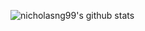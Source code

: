 ![nicholasng99's github stats](https://github-readme-stats.vercel.app/api?username=nicholasng99&show_icons=true&theme=synthwave)
